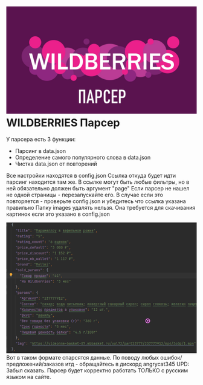 ![img.png](wb.png)
WILDBERRIES Парсер
=====================
У парсера есть 3 функции:
* Парсинг в data.json
* Определение самого популярного слова в data.json
* Чистка data.json от повторений

Все настройки находятся в config.json
Ссылка откуда будет идти парсинг находится там же. В ссылке могут быть любые фильтры, но в ней обязательно должен быть аргумент "page"
Если парсер не нашел не одной страницы - перезапускайте его. В случае если это повторяется - проверьте config.json и убедитесь что ссылка указана правильно
Папку images удалять нельзя. Она требуется для скачивания картинок если это указано в config.json


![img.png](data_example.png)
Вот в таком формате спарсятся данные.
По поводу любых ошибок/предложений/заказов итд - обращайтесь в дискорд angrycat345
UPD: Забыл сказать. Парсер будет корректно работать ТОЛЬКО с русским языком на сайте. 
